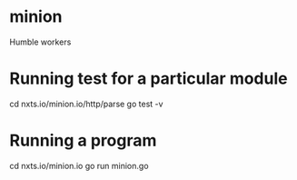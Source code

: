 # minion
Humble workers

# Running test for a particular module
cd nxts.io/minion.io/http/parse
go test -v

# Running a program
cd nxts.io/minion.io
go run minion.go
